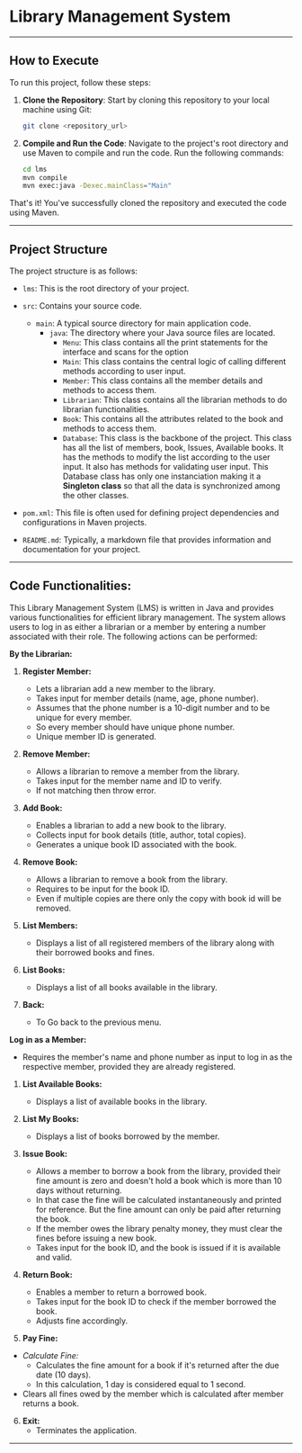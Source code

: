 # Library Management System

----


## How to Execute

To run this project, follow these steps:

1. **Clone the Repository**: Start by cloning this repository to your local machine using Git:

    ```bash
    git clone <repository_url>
    ```

2. **Compile and Run the Code**: Navigate to the project's root directory and use Maven to compile and run the code. Run the following commands:

    ```bash
    cd lms
    mvn compile
    mvn exec:java -Dexec.mainClass="Main"
    ```

That's it! You've successfully cloned the repository and executed the code using Maven.

----

## Project Structure

The project structure is as follows:

- `lms`: This is the root directory of your project.
- `src`: Contains your source code.
   - `main`: A typical source directory for main application code.
      - `java`: The directory where your Java source files are located.
         -  `Menu`: This class contains all the print statements for the interface and scans for the option
         - `Main`: This class contains the central logic of calling different methods according to user input.
         -  `Member`: This class contains all the member details and methods to access them.
         - `Librarian`: This class contains all the librarian methods to do librarian functionalities.
         -  `Book`: This contains all the attributes related to the book and methods to access them.
         - `Database`: This class is the backbone of the project. This class has all the list of members, book, Issues, Available books. It has the methods to modify the list according to the user input. It also has methods for validating user input. This Database class has only one instanciation making it a **Singleton class** so that all the data is synchronized among the other classes.

- `pom.xml`: This file is often used for defining project dependencies and configurations in Maven projects.
- `README.md`: Typically, a markdown file that provides information and documentation for your project.

----

## **Code Functionalities:** 
This Library Management System (LMS) is written in Java and provides various functionalities for efficient library management. The system allows users to log in as either a librarian or a member by entering a number associated with their role. The following actions can be performed:

**By the Librarian:**

1. **Register Member:**
   - Lets a librarian add a new member to the library.
   - Takes input for member details (name, age, phone number).
   - Assumes that the phone number is a 10-digit number and to be unique for every member.
   - So every member should have unique phone number.
   - Unique member ID is generated.

2. **Remove Member:**
   - Allows a librarian to remove a member from the library.
   - Takes input for the member name and ID to verify.
   - If not matching then throw error.

3. **Add Book:**
    - Enables a librarian to add a new book to the library.
    - Collects input for book details (title, author, total copies).
    - Generates a unique book ID associated with the book.

4. **Remove Book:**
    - Allows a librarian to remove a book from the library.
    - Requires to be input for the book ID.
    - Even if multiple copies are there only the copy with book id will be removed.
   
5. **List Members:**
    - Displays a list of all registered members of the library along with their borrowed books and fines.

6. **List Books:**
    - Displays a list of all books available in the library.
   
7. **Back:**
    - To Go back to the previous menu.
   
**Log in as a Member:**
- Requires the member's name and phone number as input to log in as the respective member, provided they are already registered.

1. **List Available Books:**
    - Displays a list of available books in the library.

2. **List My Books:**
    - Displays a list of books borrowed by the member.

3. **Issue Book:**
    - Allows a member to borrow a book from the library, provided their fine amount is zero and doesn't hold a book which is more than 10 days without returning.
    - In that case the fine will be calculated instantaneously and printed for reference. But the fine amount can only be paid after returning the book.
    - If the member owes the library penalty money, they must clear the fines before issuing a new book.
    - Takes input for the book ID, and the book is issued if it is available and valid.

4. **Return Book:**
    - Enables a member to return a borrowed book.
    - Takes input for the book ID to check if the member borrowed the book. 
    - Adjusts fine accordingly.


5. **Pay Fine:**
- *Calculate Fine:*
   - Calculates the fine amount for a book if it's returned after the due date (10 days).
   - In this calculation, 1 day is considered equal to 1 second.
- Clears all fines owed by the member which is calculated after member returns a book.

6. **Exit:**
    - Terminates the application.

----




